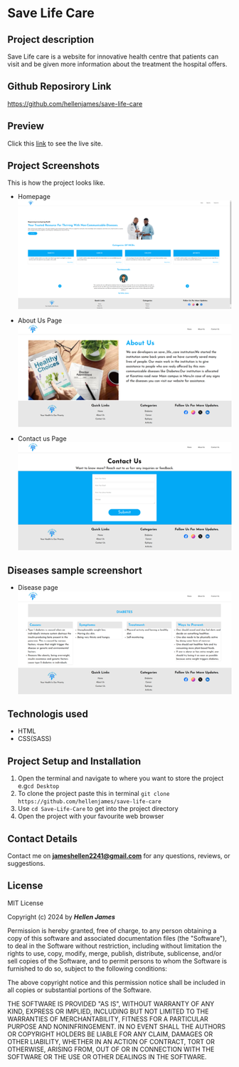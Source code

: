 # Save Life Care

## Project description

Save Life care is a website for innovative health centre that patients can visit and be given more information about the treatment the hospital offers.
  
## Github Reposirory Link
 https://github.com/hellenjames/save-life-care

## Preview
Click this [link](https://hellenjames.github.io/save-life-care/) to see the live site.

## Project Screenshots
This is how the project looks like.
- Homepage
![Home Page ](./images/homepage.png)

- About Us Page
![Abou Us Page ](./images/about.png)

- Contact us Page
![Abou Us Page ](./images/contact.png)

## Diseases sample screenshort

- Disease page
![Abou Us Page ](./images/disease.png)


## Technologis used
- HTML
- CSS(SASS)
  
## Project Setup and Installation 
1. Open the terminal and navigate to where you want to store the project e.g`cd Desktop`
2. To clone the project paste this in terminal `git clone https://github.com/hellenjames/save-life-care`
3. Use `cd Save-Life-Care` to get into the project directory
4. Open the project with your favourite web browser

## Contact Details
Contact me on **jameshellen2241@gmail.com** for any questions, reviews, or suggestions.

## License
MIT License

Copyright (c) 2024 by ***Hellen James***

Permission is hereby granted, free of charge, to any person obtaining a copy
of this software and associated documentation files (the "Software"), to deal
in the Software without restriction, including without limitation the rights
to use, copy, modify, merge, publish, distribute, sublicense, and/or sell
copies of the Software, and to permit persons to whom the Software is
furnished to do so, subject to the following conditions:

The above copyright notice and this permission notice shall be included in all
copies or substantial portions of the Software.

THE SOFTWARE IS PROVIDED "AS IS", WITHOUT WARRANTY OF ANY KIND, EXPRESS OR
IMPLIED, INCLUDING BUT NOT LIMITED TO THE WARRANTIES OF MERCHANTABILITY,
FITNESS FOR A PARTICULAR PURPOSE AND NONINFRINGEMENT. IN NO EVENT SHALL THE
AUTHORS OR COPYRIGHT HOLDERS BE LIABLE FOR ANY CLAIM, DAMAGES OR OTHER
LIABILITY, WHETHER IN AN ACTION OF CONTRACT, TORT OR OTHERWISE, ARISING FROM,
OUT OF OR IN CONNECTION WITH THE SOFTWARE OR THE USE OR OTHER DEALINGS IN THE
SOFTWARE.


